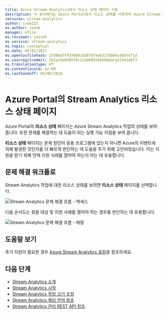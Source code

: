 ```yaml
---
title: Azure Stream Analytics에서 리소스 상태 페이지 사용
description: 이 문서에서는 Azure Portal에서 리소스 상태를 사용하여 Azure Stream Analytics 작업의 문제를 해결하는 방법에 대해 설명합니다.
services: stream-analytics
author: jseb225
ms.author: jeanb
manager: kfile
ms.reviewer: jasonh
ms.service: stream-analytics
ms.topic: conceptual
ms.date: 05/01/2017
ms.openlocfilehash: 27d9bd7ffd7088cbd67879e83176b66cdbbf471d
ms.sourcegitcommit: 5b2ac9e6d8539c11ab0891b686b8afa12441a8f3
ms.translationtype: HT
ms.contentlocale: ko-KR
ms.lasthandoff: 04/06/2018
---
```

# <a name="stream-analytics-resource-health-page-in-the-azure-portal"></a>Azure Portal의 Stream Analytics 리소스 상태 페이지

Azure Portal의 **리소스 상태** 페이지는 Azure Stream Analytics 작업의 상태를 보여 줍니다. 또한 문제를 해결하는 데 도움이 되는 실행 가능 지침을 보여 줍니다. 

**리소스 상태** 페이지는 문제 원인이 응용 프로그램에 있는지 아니면 Azure의 이벤트에 의해 발생한 것인지를 더 빠르게 판단하는 데 도움을 주기 위해 고안되었습니다. 이는 지원을 받기 위해 언제 지원 사례를 열어야 하는지 아는 데 유용합니다.

## <a name="troubleshooting-workflow"></a>문제 해결 워크플로

Stream Analytics 작업에 대한 리소스 상태를 보려면 **리소스 상태** 페이지를 선택합니다. 

![Stream Analytics 문제 해결 흐름 - 액세스](media/stream-analytics-resource-health/stream-analytics-access-troubleshooting.png)

다음 순서도는 찾을 대상 및 지원 사례를 열어야 하는 경우를 판단하는 데 유용합니다.

![Stream Analytics 문제 해결 흐름 - 매핑](media/stream-analytics-resource-health/stream-analytics-troubleshooting-map.png)

## <a name="get-help"></a>도움말 보기
추가 지원이 필요한 경우 [Azure Stream Analytics 포럼](https://social.msdn.microsoft.com/Forums/azure/home?forum=AzureStreamAnalytics)을 참조하세요.

## <a name="next-steps"></a>다음 단계
* [Stream Analytics 소개](stream-analytics-introduction.md)
* [Stream Analytics 시작](stream-analytics-real-time-fraud-detection.md)
* [Stream Analytics 작업 크기 조정](stream-analytics-scale-jobs.md)
* [Stream Analytics 쿼리 언어 참조](https://msdn.microsoft.com/library/azure/dn834998.aspx)
* [Stream Analytics 관리 REST API 참조](https://msdn.microsoft.com/library/azure/dn835031.aspx)